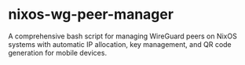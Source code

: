 # nixos-wg-peer-manager
A comprehensive bash script for managing WireGuard peers on NixOS systems with automatic IP allocation, key management, and QR code generation for mobile devices.
